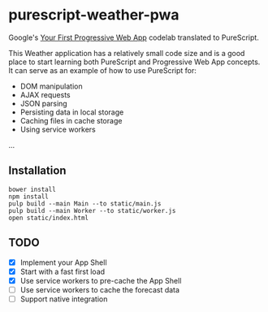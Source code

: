 # purescript-weather-pwa

Google's [Your First Progressive Web App](https://developers.google.com/web/fundamentals/getting-started/codelabs/your-first-pwapp/) codelab translated to PureScript.

This Weather application has a relatively small code size and is a good place to
start learning both PureScript and Progressive Web App concepts. It can serve as
an example of how to use PureScript for:

* DOM manipulation
* AJAX requests
* JSON parsing
* Persisting data in local storage
* Caching files in cache storage
* Using service workers

...

## Installation

```
bower install
npm install
pulp build --main Main --to static/main.js
pulp build --main Worker --to static/worker.js
open static/index.html
```

## TODO

- [x] Implement your App Shell
- [x] Start with a fast first load
- [x] Use service workers to pre-cache the App Shell
- [ ] Use service workers to cache the forecast data
- [ ] Support native integration
